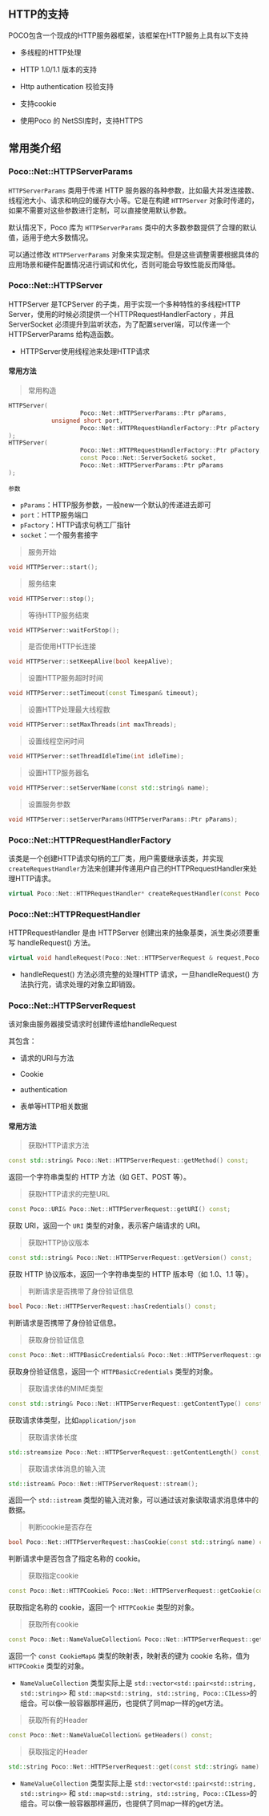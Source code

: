 ## HTTP的支持

POCO包含一个现成的HTTP服务器框架，该框架在HTTP服务上具有以下支持

* 多线程的HTTP处理

  

* HTTP 1.0/1.1 版本的支持

* Http authentication 校验支持

* 支持cookie

* 使用Poco 的 NetSSl库时，支持HTTPS

## 常用类介绍

### Poco::Net::HTTPServerParams

`HTTPServerParams` 类用于传递 HTTP 服务器的各种参数，比如最大并发连接数、线程池大小、请求和响应的缓存大小等。它是在构建 `HTTPServer` 对象时传递的，如果不需要对这些参数进行定制，可以直接使用默认参数。

默认情况下，Poco 库为 `HTTPServerParams` 类中的大多数参数提供了合理的默认值，适用于绝大多数情况。

可以通过修改 `HTTPServerParams` 对象来实现定制。但是这些调整需要根据具体的应用场景和硬件配置情况进行调试和优化，否则可能会导致性能反而降低。

### Poco::Net::HTTPServer

HTTPServer 是TCPServer 的子类，用于实现一个多种特性的多线程HTTP Server，使用的时候必须提供一个HTTPRequestHandlerFactory ，并且 ServerSocket 必须提升到监听状态，为了配置server端，可以传递一个 HTTPServerParams 给构造函数。

* HTTPServer使用线程池来处理HTTP请求

####  常用方法

> 常用构造

```c++
HTTPServer(
  					Poco::Net::HTTPServerParams::Ptr pParams, 
           	unsigned short port, 
  					Poco::Net::HTTPRequestHandlerFactory::Ptr pFactory
);
HTTPServer(
  					Poco::Net::HTTPRequestHandlerFactory::Ptr pFactory, 
  					const Poco::Net::ServerSocket& socket, 
  					Poco::Net::HTTPServerParams::Ptr pParams
);
```

`参数`

* `pParams`：HTTP服务参数，一般new一个默认的传递进去即可
* `port`：HTTP服务端口
* `pFactory`：HTTP请求句柄工厂指针
* `socket`：一个服务套接字

> 服务开始

```c++
void HTTPServer::start();
```

> 服务结束

```c++
void HTTPServer::stop();
```

> 等待HTTP服务结束

```c++
void HTTPServer::waitForStop();
```

> 是否使用HTTP长连接

```c++
void HTTPServer::setKeepAlive(bool keepAlive);
```

> 设置HTTP服务超时时间

```c++
void HTTPServer::setTimeout(const Timespan& timeout);
```

> 设置HTTP处理最大线程数

```c++
void HTTPServer::setMaxThreads(int maxThreads);
```

> 设置线程空闲时间

```c++
void HTTPServer::setThreadIdleTime(int idleTime);
```

> 设置HTTP服务器名

```c++
void HTTPServer::setServerName(const std::string& name);
```

> 设置服务参数

```c++
void HTTPServer::setServerParams(HTTPServerParams::Ptr pParams);
```

### Poco::Net::HTTPRequestHandlerFactory

该类是一个创建HTTP请求句柄的工厂类，用户需要继承该类，并实现`createRequestHandler`方法来创建并传递用户自己的HTTPRequestHandler来处理HTTP请求。

```c++
virtual Poco::Net::HTTPRequestHandler* createRequestHandler(const Poco::Net::HTTPServerRequest &) = 0;
```

### Poco::Net::HTTPRequestHandler

HTTPRequestHandler 是由 HTTPServer 创建出来的抽象基类，派生类必须要重写 handleRequest() 方法。

```c++
virtual void handleRequest(Poco::Net::HTTPServerRequest & request,Poco::Net::HTTPServerResponse & response) = 0;
```

* handleRequest() 方法必须完整的处理HTTP 请求，一旦handleRequest() 方法执行完，请求处理的对象立即销毁。

### Poco::Net::HTTPServerRequest

该对象由服务器接受请求时创建传递给handleRequest

其包含：

* 请求的URI与方法

* Cookie

* authentication

*  表单等HTTP相关数据

#### 常用方法

> 获取HTTP请求方法

````c++
const std::string& Poco::Net::HTTPServerRequest::getMethod() const;
````

返回一个字符串类型的 HTTP 方法（如 GET、POST 等）。



> 获取HTTP请求的完整URL

```c++
const Poco::URI& Poco::Net::HTTPServerRequest::getURI() const;
```
获取 URI，返回一个 `URI` 类型的对象，表示客户端请求的 URI。



> 获取HTTP协议版本

```c++
const std::string& Poco::Net::HTTPServerRequest::getVersion() const;
```

获取 HTTP 协议版本，返回一个字符串类型的 HTTP 版本号（如 1.0、1.1 等）。



> 判断请求是否携带了身份验证信息

```c++
bool Poco::Net::HTTPServerRequest::hasCredentials() const;
```
判断请求是否携带了身份验证信息。



> 获取身份验证信息

```c++
const Poco::Net::HTTPBasicCredentials& Poco::Net::HTTPServerRequest::getCredentials() const;
```
获取身份验证信息，返回一个 `HTTPBasicCredentials` 类型的对象。



> 获取请求体的MIME类型

```c++
const std::string& Poco::Net::HTTPServerRequest::getContentType() const;
```
获取请求体类型，比如`application/json`



> 获取请求体长度

```c++
std::streamsize Poco::Net::HTTPServerRequest::getContentLength() const;
```



> 获取请求体消息的输入流

```c++
std::istream& Poco::Net::HTTPServerRequest::stream();
```

返回一个 `std::istream` 类型的输入流对象，可以通过该对象读取请求消息体中的数据。



> 判断cookie是否存在

```c++
bool Poco::Net::HTTPServerRequest::hasCookie(const std::string& name) const;
```

判断请求中是否包含了指定名称的 cookie。



> 获取指定cookie

```c++
const Poco::Net::HTTPCookie& Poco::Net::HTTPServerRequest::getCookie(const std::string& name) const;
```

获取指定名称的 cookie，返回一个 `HTTPCookie` 类型的对象。



> 获取所有cookie

```c++
const Poco::Net::NameValueCollection& Poco::Net::HTTPServerRequest::getCookies() const;
```

返回一个 `const CookieMap&` 类型的映射表，映射表的键为 cookie 名称，值为 `HTTPCookie` 类型的对象。

* `NameValueCollection` 类型实际上是 `std::vector<std::pair<std::string, std::string>>` 和 `std::map<std::string, std::string, Poco::CILess>`的组合。可以像一般容器那样遍历，也提供了同map一样的get方法。



> 获取所有的Header

```c++
const Poco::Net::NameValueCollection& getHeaders() const;
```



> 获取指定的Header

```c++
std::string Poco::Net::HTTPServerRequest::get(const std::string& name) const;
```

* `NameValueCollection` 类型实际上是 `std::vector<std::pair<std::string, std::string>>` 和 `std::map<std::string, std::string, Poco::CILess>`的组合。可以像一般容器那样遍历，也提供了同map一样的get方法。